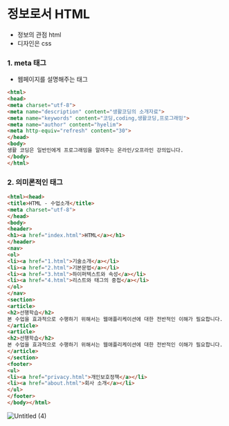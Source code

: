 # 정보로서 HTML

- 정보의 관점 html
- 디자인은 css

### 1. meta 태그

- 웹페이지를 설명해주는 태그

```html
<html>
<head>
<meta charset="utf-8">
<meta name="description" content="생활코딩의 소개자료">
<meta name="keywords" content="코딩,coding,생활코딩,프로그래밍">
<meta name="author" content="hyelim">
<meta http-equiv="refresh" content="30">
</head>
<body>
생활 코딩은 일반인에게 프로그래밍을 알려주는 온라인/오프라인 강의입니다.
</body>
</html>
```

### 2. 의미론적인 태그

```html
<html><head>
<title>HTML - 수업소개</title>
<meta charset="utf-8">
</head>
<body>
<header>
<h1><a href="index.html">HTML</a></h1>
</header>
<nav>
<ol>
<li><a href="1.html">기술소개</a></li>
<li><a href="2.html">기본문법</a></li>
<li><a href="3.html">하이퍼텍스트와 속성</a></li>
<li><a href="4.html">리스트와 태그의 중첩</a></li>
</ol>
</nav>
<section>
<article>
<h2>선행학습</h2>
본 수업을 효과적으로 수행하기 위해서는 웹애플리케이션에 대한 전반적인 이해가 필요합니다. 이를 위해서 준비된 수업은 아래 링크를 통해서 접근하실 수 있습니다.
</article>
<article>
<h2>선행학습</h2>
본 수업을 효과적으로 수행하기 위해서는 웹애플리케이션에 대한 전반적인 이해가 필요합니다. 이를 위해서 준비된 수업은 아래 링크를 통해서 접근하실 수 있습니다.
</article>
</section>
<footer>
<ul>
<li><a href="privacy.html">개인보호정책</a></li>
<li><a href="about.html">회사 소개</a></li>
</ul>
</footer>
</body></html>
```
![Untitled (4)](https://user-images.githubusercontent.com/67935853/105050683-624f2f80-5ab1-11eb-8aca-e4bb263d350f.png)

